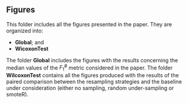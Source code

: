 ## Figures 

This folder includes all the figures presented in the paper. They are organized into:

- **Global**; and
- **WicoxonTest**


The folder **Global** includes the figures with the results concerning the median values of the $F_1^{\phi}$ metric considered in the paper. The folder **WilcoxonTest** contains all the figures produced with the results of the paired comparison between the resampling strategies and the baseline under consideration (either no sampling, random under-sampling or smoteR).
